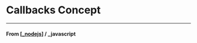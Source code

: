 # Callbacks Concept

---

#### **From** [[_nodejs]] / \_javascript

[//begin]: # "Autogenerated link references for markdown compatibility"
[_nodejs]: ../_nodejs "Node JS"
[//end]: # "Autogenerated link references"
